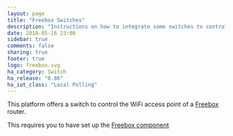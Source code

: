 ```yaml
---
layout: page
title: "Freebox Switches"
description: "Instructions on how to integrate some switches to control a Freebox router in Home Assistant."
date: 2018-05-16 23:00
sidebar: true
comments: false
sharing: true
footer: true
logo: freebox.svg
ha_category: Switch
ha_release: "0.86"
ha_iot_class: "Local Polling"
---
```



This platform offers a switch to control the WiFi access point of a [Freebox](http://www.free.fr/) router.

This requires you to have set up the [Freebox component](/components/freebox/)
